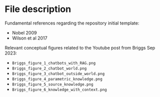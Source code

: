 # File description

Fundamental references regarding the repository initial template:
+ Nobel 2009
+ Wilson et al 2017

Relevant conceptual figures related to the Youtube post from Briggs Sep 2023:
+ `Briggs_figure_1_chatbots_with_RAG.png`
+ `Briggs_figure_2_chatbot_world.png`
+ `Briggs_figure_3_chatbot_outside_world.png`
+ `Briggs_figure_4_parametric_knowledge.png`
+ `Briggs_figure_5_source_knowledge.png`
+ `Briggs_figure_6_knowledge_with_context.png`
